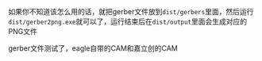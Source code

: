 如果你不知道该怎么用的话，就把gerber文件放到`dist/gerbers`里面，然后运行`dist/gerber2png.exe`就可以了，运行结束后在`dist/output`里面会生成对应的PNG文件

gerber文件测试了，eagle自带的CAM和嘉立创的CAM
